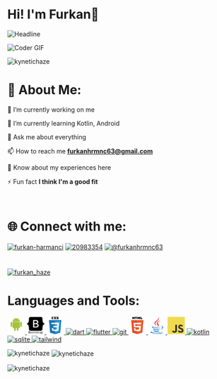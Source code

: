 # Hi! I'm Furkan👋
<div align=left>
  <img src="https://readme-typing-svg.herokuapp.com?size=40&duration=3000&color=45FFCA&left=true&vCenter=true&width=800&height=100&lines=I'm+an+Android+Developer;I'm+an+Android+Instructor" alt="Headline" />
</div> 

<img alt="Coder GIF" height=250 width=350 src="https://images.squarespace-cdn.com/content/v1/5769fc401b631bab1addb2ab/1541580611624-TE64QGKRJG8SWAIUS7NS/ke17ZwdGBToddI8pDm48kPoswlzjSVMM-SxOp7CV59BZw-zPPgdn4jUwVcJE1ZvWQUxwkmyExglNqGp0IvTJZamWLI2zvYWH8K3-s_4yszcp2ryTI0HqTOaaUohrI8PI6FXy8c9PWtBlqAVlUS5izpdcIXDZqDYvprRqZ29Pw0o/coding-freak.gif" /><br>
 <p align="left"> <img src="https://komarev.com/ghpvc/?username=kynetichaze&label=Profile%20views&color=0e75b6&style=flat" alt="kynetichaze" /> </p>

# 💫 About Me:

 🔭 I’m currently working on me

 🌻 I’m currently learning Kotlin, Android

 💬 Ask me about everything

 📫 How to reach me **furkanhrmnc63@gmail.com**

 📄 Know about my experiences here

 ⚡ Fun fact **I think I'm a good fit**

 <br>

# 🌐 Connect with me:
<p align="left">
<a href="https://linkedin.com/in/furkan-harmanci" target="blank"><img align="center" src="https://raw.githubusercontent.com/rahuldkjain/github-profile-readme-generator/master/src/images/icons/Social/linked-in-alt.svg" alt="furkan-harmanci" height="30" width="40" /></a>
<a href="https://stackoverflow.com/users/20983354" target="blank"><img align="center" src="https://raw.githubusercontent.com/rahuldkjain/github-profile-readme-generator/master/src/images/icons/Social/stack-overflow.svg" alt="20983354" height="30" width="40" /></a>
<a href="https://medium.com/@furkanhrmnc63" target="blank"><img align="center" src="https://raw.githubusercontent.com/rahuldkjain/github-profile-readme-generator/master/src/images/icons/Social/medium.svg" alt="@furkanhrmnc63" height="30" width="40" /></a>
</p>

#

<p align="left"> <a href="https://twitter.com/furkan_haze" target="blank"><img src="https://img.shields.io/twitter/follow/furkan_haze?logo=twitter&style=for-the-badge" alt="furkan_haze" /></a> </p>

# Languages and Tools:
<p align="left"> <a href="https://developer.android.com" target="_blank" rel="noreferrer"> <img src="https://raw.githubusercontent.com/devicons/devicon/master/icons/android/android-original-wordmark.svg" alt="android" width="40" height="40"/> </a> <a href="https://getbootstrap.com" target="_blank" rel="noreferrer"> <img src="https://raw.githubusercontent.com/devicons/devicon/master/icons/bootstrap/bootstrap-plain-wordmark.svg" alt="bootstrap" width="40" height="40"/> </a> <a href="https://www.w3schools.com/css/" target="_blank" rel="noreferrer"> <img src="https://raw.githubusercontent.com/devicons/devicon/master/icons/css3/css3-original-wordmark.svg" alt="css3" width="40" height="40"/> </a> <a href="https://dart.dev" target="_blank" rel="noreferrer"> <img src="https://www.vectorlogo.zone/logos/dartlang/dartlang-icon.svg" alt="dart" width="40" height="40"/> </a> <a href="https://flutter.dev" target="_blank" rel="noreferrer"> <img src="https://www.vectorlogo.zone/logos/flutterio/flutterio-icon.svg" alt="flutter" width="40" height="40"/> </a> <a href="https://git-scm.com/" target="_blank" rel="noreferrer"> <img src="https://www.vectorlogo.zone/logos/git-scm/git-scm-icon.svg" alt="git" width="40" height="40"/> </a> <a href="https://www.w3.org/html/" target="_blank" rel="noreferrer"> <img src="https://raw.githubusercontent.com/devicons/devicon/master/icons/html5/html5-original-wordmark.svg" alt="html5" width="40" height="40"/> </a> <a href="https://www.java.com" target="_blank" rel="noreferrer"> <img src="https://raw.githubusercontent.com/devicons/devicon/master/icons/java/java-original.svg" alt="java" width="40" height="40"/> </a> <a href="https://developer.mozilla.org/en-US/docs/Web/JavaScript" target="_blank" rel="noreferrer"> <img src="https://raw.githubusercontent.com/devicons/devicon/master/icons/javascript/javascript-original.svg" alt="javascript" width="40" height="40"/> </a> <a href="https://kotlinlang.org" target="_blank" rel="noreferrer"> <img src="https://www.vectorlogo.zone/logos/kotlinlang/kotlinlang-icon.svg" alt="kotlin" width="40" height="40"/> </a> <a href="https://www.sqlite.org/" target="_blank" rel="noreferrer"> <img src="https://www.vectorlogo.zone/logos/sqlite/sqlite-icon.svg" alt="sqlite" width="40" height="40"/> </a> <a href="https://tailwindcss.com/" target="_blank" rel="noreferrer"> <img src="https://www.vectorlogo.zone/logos/tailwindcss/tailwindcss-icon.svg" alt="tailwind" width="40" height="40"/> </a> </p>

<p><img align="left" src="https://github-readme-stats.vercel.app/api/top-langs?username=kynetichaze&show_icons=true&locale=en&layout=compact" alt="kynetichaze" /></p>

<p>&nbsp;<img align="center" src="https://github-readme-stats.vercel.app/api?username=kynetichaze&show_icons=true&locale=en" alt="kynetichaze" /></p>

<p><img align="center" src="https://github-readme-streak-stats.herokuapp.com/?user=kynetichaze&" alt="kynetichaze" /></p>
